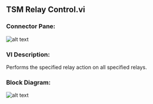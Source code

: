 ## **TSM Relay Control.vi**
### Connector Pane:
![alt text](/images/Instrument%20Control/Relay/TSM%20Relay%20Control.vic.png "TSM Relay Control.vi connector pane")

### VI Description:
Performs the specified relay action on all specified relays.

### Block Diagram:
![alt text](/images/Instrument%20Control/Relay/TSM%20Relay%20Control.vid.png "TSM Relay Control.vi block diagram")
